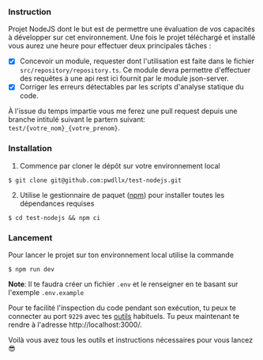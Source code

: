 ### Instruction

Projet NodeJS dont le but est de permettre une évaluation de vos capacités à développer sur cet environnement.
Une fois le projet téléchargé et installé vous aurez une heure pour effectuer deux principales tâches :

- [x] Concevoir un module, requester dont l'utilisation est faite dans le fichier `src/repository/repository.ts`. Ce module devra permettre d'effectuer des requêtes à une api rest ici fournit par le module json-server.
- [x] Corriger les erreurs détectables par les scripts d'analyse statique du code.

À l'issue du temps impartie vous me ferez une pull request depuis une branche intitulé suivant le partern suivant: `test/{votre_nom}_{votre_prenom}`.

### Installation

1. Commence par cloner le dépôt sur votre environnement local

```Shell
$ git clone git@github.com:pwdllx/test-nodejs.git
```

2. Utilise le gestionnaire de paquet ([npm](https://www.npmjs.com/)) pour installer toutes les dépendances requises

```Shell
$ cd test-nodejs && npm ci
```

### Lancement

Pour lancer le projet sur ton environnement local utilise la commande

```Shell
$ npm run dev
```

**Note**: Il te faudra créer un fichier `.env` et le renseigner en te basant sur l'exemple `.env.example`

Pour te facilité l'inspection du code pendant son exécution, tu peux te connecter au port `9229` avec tes [outils](https://nodejs.org/en/docs/guides/debugging-getting-started/#inspector-clients) habituels.
Tu peux maintenant te rendre à l'adresse http://localhost:3000/.

Voilà vous avez tous les outils et instructions nécessaires pour vous lancez 😎
